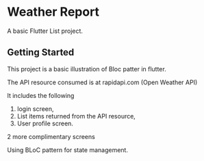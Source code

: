 # Weather Report

A basic Flutter List project.

## Getting Started

This project is a basic illustration of Bloc patter in flutter.

The API resource consumed is at rapidapi.com (Open Weather API)

It includes the following

1. login screen, 
2. List items returned from the API resource, 
3. User profile screen.

2 more complimentary screens

Using BLoC pattern for state management.